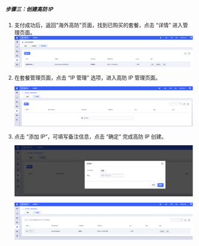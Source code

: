 ##### 步骤三：创建高防 IP

1. 支付成功后，返回"海外高防"页面，找到已购买的套餐，点击 “详情” 进入管理页面。![购买4.png](/images/uads-unlimited/购买4.png)

2. 在套餐管理页面，点击 “IP 管理” 选项，进入高防 IP 管理页面。
   
   ![购买5.png](/images/uads-unlimited/购买5.png)

3. 点击 “添加 IP”，可填写备注信息，点击 “确定” 完成高防 IP 创建。
   
   ![购买6.png](/images/uads-unlimited/购买6.png)
   
   ![购买7.png](/images/uads-unlimited/购买7.png)
